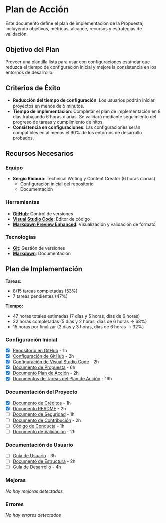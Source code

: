 # Plan de Acción

Este documento define el plan de implementación de la Propuesta, incluyendo objetivos, métricas, alcance, recursos y estrategias de validación.

## Objetivo del Plan

Proveer una plantilla lista para usar con configuraciones estándar que reduzca el tiempo de configuración inicial y mejore la consistencia en los entornos de desarrollo.

## Criterios de Éxito

- **Reducción del tiempo de configuración**: Los usuarios podrán iniciar proyectos en menos de 5 minutos.
- **Tiempo de implementación**: Completar el plan de implementación en 8 días trabajando 6 horas diarias. Se validará mediante seguimiento del progreso de tareas y cumplimiento de hitos.
- **Consistencia en configuraciones**: Las configuraciones serán compatibles en al menos el 90% de los entornos de desarrollo probados.

## Recursos Necesarios

### Equipo

- **Sergio Ridaura**: Technical Writing y Content Creator (6 horas diarias)
  - Configuración inicial del repositorio
  - Documentación

### Herramientas

- **[GitHub](https://github.com)**: Control de versiones
- **[Visual Studio Code](https://code.visualstudio.com)**: Editor de código
- **[Markdown Preview Enhanced](https://marketplace.visualstudio.com/items?itemName=shd101wyy.markdown-preview-enhanced)**: Visualización y validación de formato

### Tecnologías

- **[Git](https://git-scm.com)**: Gestión de versiones
- **[Markdown](https://www.markdownguide.org)**: Documentación

## Plan de Implementación

**Tareas:**

- 8/15 tareas completadas (53%)
- 7 tareas pendientes (47%)

**Tiempo:**

- 47 horas totales estimadas (7 días y 5 horas, días de 6 horas)
- 32 horas completadas (5 días y 2 horas, días de 6 horas -> 68%)
- 15 horas por finalizar (2 días y 3 horas, días de 6 horas -> 32%)

### Configuración Inicial

- [x] [Repositorio en GitHub](tasks/github-repository.md) - 1h
- [x] [Configuración de GitHub](tasks/github-configuration.md) - 2h
- [x] [Configuración de Visual Studio Code](tasks/vscode-configuration.md) - 2h
- [x] [Documento de Propuesta](tasks/proposal-document.md) - 6h
- [x] [Documento Plan de Acción](tasks/action-plan-document.md) - 2h
- [x] [Documentos de Tareas del Plan de Acción](tasks/action-plan-tasks.md) - 16h

### Documentación del Proyecto

- [x] [Documento de Créditos](tasks/credits-document.md) - 1h
- [x] [Documento README](tasks/readme-document.md) - 2h
- [ ] [Documento de Seguridad](tasks/security-document.md) - 1h
- [ ] [Documento de Contribución](tasks/contributing-document.md) - 2h
- [ ] [Código de Conducta](tasks/code-of-conduct-document.md) - 1h
- [ ] [Documento de Validación](tasks/validation-document.md) - 2h

### Documentación de Usuario

- [ ] [Guía de Usuario](tasks/user-guide-document.md) - 3h
- [ ] [Documento de Estructura](tasks/structure-document.md) - 2h
- [ ] [Guía de Desarrollo](tasks/development-guide-document.md) - 4h

### Mejoras

_No hay mejoras detectadas_

### Errores

_No hay errores detectados_

